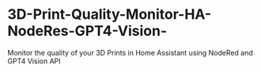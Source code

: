 # 3D-Print-Quality-Monitor-HA-NodeRes-GPT4-Vision-
Monitor the quality of your 3D Prints in Home Assistant using NodeRed and GPT4 Vision API

